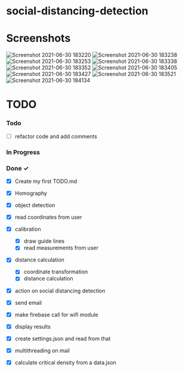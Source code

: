 # social-distancing-detection


# Screenshots
![Screenshot 2021-06-30 183220](https://user-images.githubusercontent.com/60844255/123975279-d4ba2900-d9da-11eb-9544-4d734996f513.jpg)
![Screenshot 2021-06-30 183238](https://user-images.githubusercontent.com/60844255/123975278-d4ba2900-d9da-11eb-8b0f-d2676b016ae9.jpg)
![Screenshot 2021-06-30 183253](https://user-images.githubusercontent.com/60844255/123975267-d2f06580-d9da-11eb-9a78-79a22e8e8a5c.jpg)
![Screenshot 2021-06-30 183338](https://user-images.githubusercontent.com/60844255/123975252-d1bf3880-d9da-11eb-8430-7864ae019d92.jpg)
![Screenshot 2021-06-30 183352](https://user-images.githubusercontent.com/60844255/123975238-cff57500-d9da-11eb-8d02-cd2f306b03e8.jpg)
![Screenshot 2021-06-30 183405](https://user-images.githubusercontent.com/60844255/123975236-cf5cde80-d9da-11eb-9427-59095ac8f2a5.jpg)
![Screenshot 2021-06-30 183427](https://user-images.githubusercontent.com/60844255/123975228-ce2bb180-d9da-11eb-89d6-8d9d79a78bc0.jpg)
![Screenshot 2021-06-30 183521](https://user-images.githubusercontent.com/60844255/123975204-cbc95780-d9da-11eb-9ab2-4c5a8fd63757.jpg)
![Screenshot 2021-06-30 184134](https://user-images.githubusercontent.com/60844255/123975185-c8ce6700-d9da-11eb-80a7-9642c4a54e9b.jpg)




# TODO


### Todo



- [ ]  refactor code and add comments




### In Progress

 

### Done ✓

- [x] Create my first TODO.md  
- [x] Homography
- [x] object detection
- [x] read coordinates from user
- [x] calibration
   - [x] draw guide lines
   - [x] read measurements from user
- [x] distance calculation  
  - [x] coordinate transformation
  - [X] distance calculation
 - [X]  action on social distancing detection
   - [x] send email
   - [x] make firebase call for wifi module 
- [x]  display results
- [x]  create settings.json and read from that
- [x]  multithreading on mail
- [x]  calculate critical density from a data.json
  

